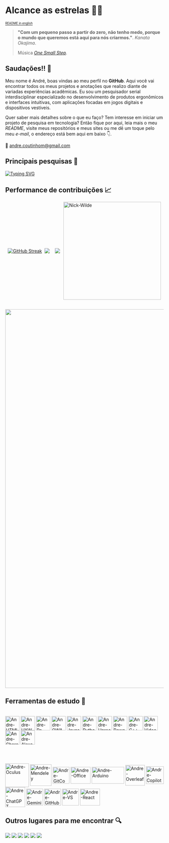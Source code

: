 # **Alcance as estrelas** 🚀💫

<div align="left">
  
  [<sub><sup>README in english</sup></sub>](https://github.com/AndreCoutinhom)
</div>

> **"Com um pequeno passo a partir do zero, não tenho medo, porque o mundo que queremos está aqui para nós criarmos."**. *Kanata Okajima*.
> 
> Música [*One Small Step*](https://open.spotify.com/intl-pt/track/0wvi4qO9vQ0HkkKrMAdoTA?si=516c4b0df5e64ba8).

## Saudações!! 👋

Meu nome é André, boas vindas ao meu perfil no **GitHub**. Aqui você vai encontrar todos os meus projetos e anotações que realizo diante de variadas experiências acadêmicas. Eu sou um pesquisador serial interdisciplinar especializado no desenvolvimento de produtos ergonômicos e interfaces intuitivas, com aplicações focadas em jogos digitais e dispositivos vestíveis. 

Quer saber mais detalhes sobre o que eu faço? Tem interesse em iniciar um projeto de pesquisa em tecnologia? Então fique por aqui, leia mais o meu _README_, visite meus repositórios e meus sites ou me dê um toque pelo meu _e-mail_, o endereço está bem aqui em baixo 👇. 

📧 andre.coutinhom@gmail.com

## Principais pesquisas 📖

[![Typing SVG](https://readme-typing-svg.herokuapp.com?font=courier+new&weight=300&pause=1000&color=0071FF&random=false&width=435&lines=Vest%C3%ADveis+Modulares+%F0%9F%91%95%F0%9F%AA%AB;Tecnologia+Assistiva++%F0%9F%98%8E%F0%9F%92%BB;Design+de+Jogos+em+RA+%F0%9F%93%B1%F0%9F%8E%AE)](https://git.io/typing-svg)

## Performance de contribuições 📈

<div style="display: flex; justify-content: space-evenly; align-items: center;">

<a href="https://git.io/streak-stats"><img src="https://github-readme-streak-stats.herokuapp.com?user=AndreCoutinhom&theme=transparent&hide_border=true&locale=pt_BR&mode=weekly" alt="GitHub Streak" /></a>

  <a href="[https://github.com/anuraghazra/github-readme-stats](https://github.com/AndreCoutinhom)">
  <img align="center" src="https://github-readme-stats.vercel.app/api?username=AndreCoutinhom&show_icons=true&theme=transparent&border_color=025CDA&text_color=80B5E2&border_radius=0.0&count_private=true&locale=pt-br&card_width=520" />
 
  </a>

###
  
  <a href="[Git](https://github.com/AndreCoutinhom)">
    <img align="center" src="https://github-readme-stats.vercel.app/api/top-langs/?username=AndreCoutinhom&hide_progress=false&theme=transparent&layout=compact&border_color=025CDA&text_color=80B5E2&border_radius=0.0&langs_count=8&locale=pt-br&card_width=520" />
  </a>  
  <img align="right" alt="Nick-Wilde" height="310" width="310" src="https://emoji.discadia.com/emojis/3865ebb6-3cdb-4588-9728-0b64c3b0c242.GIF">

</div>

##

<a href="https://github.com/ryo-ma/github-profile-trophy">
  <img width=1200 src="https://github-profile-trophy.vercel.app/?username=AndreCoutinhom&theme=algolia"/>
</a>

## Ferramentas de estudo 🔬

  <div style="display: inline_block"><br>
<img align="center" alt="Andre-HTML" height="45" width="45" src="https://www.alura.com.br/assets/api/cursos/html5-css3-primeiros-passos.svg"> 
<img align="center" alt="Andre-UXW" height="45" width="45" src="https://www.alura.com.br/assets/api/cursos/ux-writing-escrevendo-textos-usuarios.svg">
<img align="center" alt="Andre-Ps" height="45" width="45" src="https://www.alura.com.br/assets/api/cursos/adobe-photoshop-iluminacao-hq.svg">
<img align="center" alt="Andre-OWASP" height="45" width="45" src="https://www.alura.com.br/assets/api/cursos/owasp10-a5-broken-access-control.svg">
<img align="center" alt="Andre-Javascript" height="45" width="45" src="https://www.alura.com.br/assets/api/cursos/javascript-web-paginas-dinamicas.svg">
<img align="center" alt="Andre-Python" height="45" width="45" src="https://www.alura.com.br/assets/api/cursos/python-entendendo-orientacao-objetos.svg">
<img align="center" alt="Andre-Unreal" height="45" width="45" src="https://www.alura.com.br/assets/api/cursos/unreal-vr-arquitetura-parte-1.svg">
<img align="center" alt="Andre-PowerPoint" height="45" width="45" src="https://www.alura.com.br/assets/api/cursos/comunicacao-corporativa-powerpoint.svg">
<img align="center" alt="Andre-C++" height="45" width="45" src="https://www.alura.com.br/assets/api/cursos/c-plus-plus-orientacao-objetos-heranca.svg">
<img align="center" alt="Andre-Video" height="45" width="45" src="https://www.alura.com.br/assets/api/cursos/producao-audiovisual.svg">
<img align="center" alt="Andre-Character" height="45" width="45" src="https://www.alura.com.br/assets/api/cursos/design-personagem-concept-animais-criaturas.svg">
<img align="center" alt="Andre-Alexa" height="45" width="45" src="https://www.alura.com.br/assets/api/cursos/iot-amazon-alexa.svg">

</div>  

##

<div style="display: inline_block"><br>
  
<a href="https://www.meta.com/quest/" target="_blank"><img align="center" alt="Andre-Oculus" height="75" width="75" src="https://preview.redd.it/htl7n50tlff31.png?width=450&format=png&auto=webp&s=c2381cacd0a0eca88bf041a54402a3b5397eb1f5"></a>
<a href="https://www.mendeley.com/" target="_blank"><img align="center" alt="Andre-Mendeley" height="68" width="68" src="https://cdn.iconscout.com/icon/free/png-256/free-mendeley-3628916-3030056.png"></a>
<a href="https://git-scm.com" target="_blank"><img align="center" alt="Andre-GitCommand" height="53" width="53" src="https://git-scm.com/images/logos/downloads/Git-Icon-1788C.png"></a>
<a href="https://www.microsoft.com/pt-br/microsoft-365/microsoft-office" target="_blank"><img align="center" alt="Andre-Office" height="53" width="63" src="https://geneses.com.br/wp-content/uploads/2021/07/512px-Microsoft_Office_logo_2019%E2%80%93present.svg.png"></a>
<a href="https://www.arduino.cc" target="_blank"><img align="center" alt="Andre-Arduino" height="53" width="103" src="https://support.arduino.cc/hc/article_attachments/12416033021852"></a>
<a href="https://www.overleaf.com" target="_blank"><img align="center" alt="Andre-Overleaf" height="65" width="62" src="https://images.ctfassets.net/nrgyaltdicpt/2fJT673XY7Jyx0hnloYH5u/e8ab3a07b40ed4b9c18756d7741ef4dc/overleaf-o-logo-primary.png"></a>
<a href="https://www.microsoft.com/microsoft-copilot" target="_blank"><img align="center" alt="Andre-Copilot" height="56" width="56" src="https://teaching.cambriancollege.ca/wp-content/uploads/2024/02/Microsoft_365_Copilot_Icon.svg_-300x300.png"></a>
<a href="https://chat.openai.com" target="_blank"><img align="center" alt="Andre-ChatGPT" height="63" width="63" src="https://i0.wp.com/aitoolsarena.com/wp-content/uploads/2023/03/gpt-4-logo-small.png?fit=320%2C320&ssl=1"></a>
<a href="https://gemini.google.com/app" target="_blank"><img align="center" alt="Andre-Gemini" height="53" width="53" src="https://uxwing.com/wp-content/themes/uxwing/download/brands-and-social-media/google-gemini-icon.png"></a>
<a href="https://github.com" target="_blank"><img align="center" alt="Andre-GitHub" height="53" width="53" src="https://cdn.icon-icons.com/icons2/836/PNG/512/Github_icon-icons.com_66788.png"></a>
<a href="https://code.visualstudio.com" target="_blank"><img align="center" alt="Andre-VS" height="53" width="53" src="https://code.visualstudio.com/assets/apple-touch-icon.png"></a>
<a href="https://react.dev" target="_blank"><img align="center" alt="Andre-React" height="53" width="63" src="https://upload.wikimedia.org/wikipedia/commons/thumb/a/a7/React-icon.svg/2300px-React-icon.svg.png"></a>

</div>  

## Outros lugares para me encontrar 🔍

  <div> 
  <a href="https://pin.it/55pR1xx" target="_blank"><img src="https://img.shields.io/badge/Pinterest-%23E60023.svg?&style=for-the-badge&logo=Pinterest&logoColor=white" target="_blank"></a>
  <a href="https://www.youtube.com/@andrecoutinho8096" target="_blank"><img src="https://img.shields.io/badge/YouTube-FF0000?style=for-the-badge&logo=youtube&logoColor=white" target="_blank"></a>
  <a href="https://www.linkedin.com/in/andr%C3%A9-coutinho-0a0539163/" target="_blank"><img src="https://img.shields.io/badge/LinkedIn-0077B5?style=for-the-badge&logo=linkedin&logoColor=white" target="_blank"></a>
  <a href="https://steamcommunity.com/profiles/76561199185421332" target="_blank"><img src="https://img.shields.io/badge/Steam-000000?style=for-the-badge&logo=steam&logoColor=white" target="_blank"></a>
  <a href="https://andrecoutinhom.github.io/andre_official_port" target="_blank"><img src="https://img.shields.io/badge/website-000000?style=for-the-badge&logo=About.me&logoColor=white" target="_blank"></a>
  <a href="https://andrecoutinhom.github.io/book_port/" target="_blank"><img src="https://img.shields.io/badge/website-000000?style=for-the-badge&logo=About.me&logoColor=blue" target="_blank"></a>

  </div>
